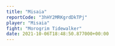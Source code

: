 ```yaml
---
title: "Misaia"
reportCode: "3hHY2MRKgrdDkTPj"
player: "Misaia"
fight: "Morogrim Tidewalker"
date: 2021-10-06T18:48:50.877000+00:00
---
```

